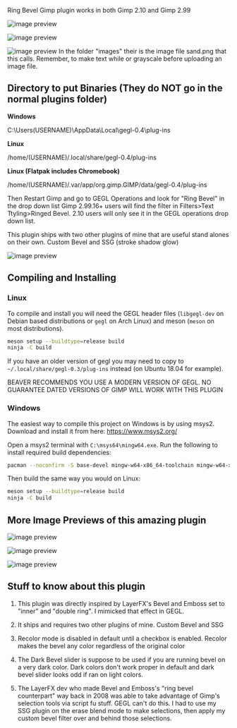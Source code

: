 Ring Bevel Gimp plugin
works in both Gimp 2.10 and Gimp 2.99

![image preview](images/2.png)

![image preview](images/6.png)

![image preview](images/5.png)
In the folder "images" their is the image file sand.png that this calls.
Remember, to make text while or grayscale before uploading an image file.

## Directory to put Binaries (They do NOT go in the normal plugins folder)

**Windows**

 C:\Users\(USERNAME)\AppData\Local\gegl-0.4\plug-ins
 
 **Linux** 

 /home/(USERNAME)/.local/share/gegl-0.4/plug-ins
 
 **Linux (Flatpak includes Chromebook)**

 /home/(USERNAME)/.var/app/org.gimp.GIMP/data/gegl-0.4/plug-ins

Then Restart Gimp and go to GEGL Operations and look for "Ring Bevel" in the drop down list
Gimp 2.99.16+ users will find the filter in Filters>Text Ttyling>Ringed Bevel. 2.10 
users will only see it in the GEGL operations drop down list.


This plugin ships with two other plugins of mine that are useful stand alones on their own. 
Custom Bevel and SSG (stroke shadow glow)

![image preview](images/dep_preview.png)

## Compiling and Installing

### Linux

To compile and install you will need the GEGL header files (`libgegl-dev` on
Debian based distributions or `gegl` on Arch Linux) and meson (`meson` on
most distributions).

```bash
meson setup --buildtype=release build
ninja -C build

```

If you have an older version of gegl you may need to copy to `~/.local/share/gegl-0.3/plug-ins`
instead (on Ubuntu 18.04 for example).

BEAVER RECOMMENDS YOU USE A MODERN VERSION OF GEGL. NO GUARANTEE DATED VERSIONS OF GIMP WILL WORK WITH THIS PLUGIN 

### Windows

The easiest way to compile this project on Windows is by using msys2.  Download
and install it from here: https://www.msys2.org/

Open a msys2 terminal with `C:\msys64\mingw64.exe`.  Run the following to
install required build dependencies:

```bash
pacman --noconfirm -S base-devel mingw-w64-x86_64-toolchain mingw-w64-x86_64-meson mingw-w64-x86_64-gegl
```

Then build the same way you would on Linux:

```bash
meson setup --buildtype=release build
ninja -C build
```

## More Image Previews of this amazing plugin

![image preview](images/7.png)

![image preview](images/1.png)

![image preview](images/3.png)

## Stuff to know about this plugin 

1. This plugin was directly inspired by LayerFX's Bevel and Emboss set to "inner" and "double ring". I mimicked that effect in GEGL.

2. It ships and requires two other plugins of mine. Custom Bevel and SSG

3. Recolor mode is disabled in default until a checkbox is enabled. Recolor makes the bevel any color regardless of the original color

4. The Dark Bevel slider is suppose to be used if you are running bevel on a very dark color. Dark colors don't work proper in default and dark bevel slider looks odd if ran on light colors.

5. The LayerFX dev who made Bevel and Emboss's "ring bevel counterpart" way back in 2008 was able to take advantage of Gimp's selection tools via script fu stuff. GEGL can't do this. I had to use my SSG plugin on the erase blend mode to make selections, then apply my custom bevel filter over and behind those selections.

